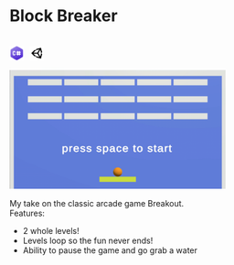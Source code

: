 <h1>Block Breaker</h1><br>
<div style="display: flex; align-items: center;">
    <img src="Screenshots/csharpIcon.png" style="width: 5%; margin-right: 10px;">
    <img src="Screenshots/unity-logo.png" style="width: 5%;">
</div>
<br>
<img src="Screenshots/level1-video.gif" style="width: 75%; display: inline-block;">

 My take on the classic arcade game Breakout. 
 <br>Features: <br>
 - 2 whole levels!<br>
 - Levels loop so the fun never ends!<br>
 - Ability to pause the game and go grab a water
